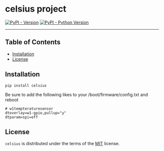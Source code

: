 # celsius project

[![PyPI - Version](https://img.shields.io/pypi/v/celsius.svg)](https://pypi.org/project/celsius)
[![PyPI - Python Version](https://img.shields.io/pypi/pyversions/celsius.svg)](https://pypi.org/project/celsius)

-----

## Table of Contents

- [Installation](#installation)
- [License](#license)

## Installation

```console
pip install celsius
```
Be sure to add the following likes to your /boot/firmware/config.txt and reboot

```
# w1tempteraturesensor
dtoverlay=w1-gpio,pullup="y"
dtparam=spi=off
```

## License

`celsius` is distributed under the terms of the [MIT](https://spdx.org/licenses/MIT.html) license.
